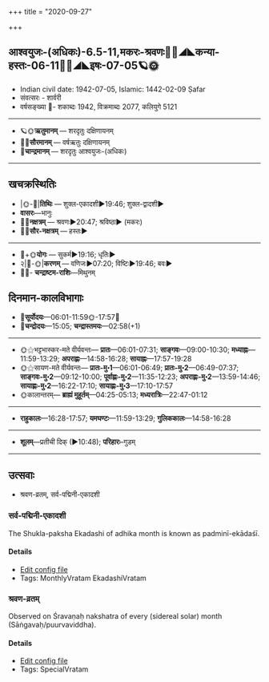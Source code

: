 +++
title = "2020-09-27"

+++
## आश्वयुजः-(अधिकः)-6.5-11,मकरः-श्रवणः🌛🌌◢◣कन्या-हस्तः-06-11🌌🌞◢◣इषः-07-05🪐🌞
- Indian civil date: 1942-07-05, Islamic: 1442-02-09 Ṣafar
- संवत्सरः - शार्वरी
- वर्षसङ्ख्या 🌛- शकाब्दः 1942, विक्रमाब्दः 2077, कलियुगे 5121
___________________
- 🪐🌞**ऋतुमानम्** — शरदृतुः दक्षिणायनम्
- 🌌🌞**सौरमानम्** — वर्षऋतुः दक्षिणायनम्
- 🌛**चान्द्रमानम्** — शरदृतुः आश्वयुजः-(अधिकः)
___________________


## खचक्रस्थितिः
- |🌞-🌛|**तिथिः** — शुक्ल-एकादशी►19:46; शुक्ल-द्वादशी►  
- **वासरः**—भानुः  
- 🌌🌛**नक्षत्रम्** — श्रवणः►20:47; श्रविष्ठा► (मकरः)  
- 🌌🌞**सौर-नक्षत्रम्** — हस्तः►  
___________________
- 🌛+🌞**योगः** — सुकर्म►19:16; धृतिः►  
- २|🌛-🌞|**करणम्** — वणिजः►07:20; विष्टिः►19:46; बवः►  
- 🌌🌛- **चन्द्राष्टम-राशिः**—मिथुनम्  


## दिनमान-कालविभागाः
- 🌅**सूर्योदयः**—06:01-11:59🌞️-17:57🌇  
- 🌛**चन्द्रोदयः**—15:05; **चन्द्रास्तमयः**—02:58(+1)  
___________________
- 🌞⚝भट्टभास्कर-मते वीर्यवन्तः— **प्रातः**—06:01-07:31; **साङ्गवः**—09:00-10:30; **मध्याह्नः**—11:59-13:29; **अपराह्णः**—14:58-16:28; **सायाह्नः**—17:57-19:28  
- 🌞⚝सायण-मते वीर्यवन्तः— **प्रातः-मु॰1**—06:01-06:49; **प्रातः-मु॰2**—06:49-07:37; **साङ्गवः-मु॰2**—09:12-10:00; **पूर्वाह्णः-मु॰2**—11:35-12:23; **अपराह्णः-मु॰2**—13:59-14:46; **सायाह्णः-मु॰2**—16:22-17:10; **सायाह्णः-मु॰3**—17:10-17:57  
- 🌞कालान्तरम्— **ब्राह्मं मुहूर्तम्**—04:25-05:13; **मध्यरात्रिः**—22:47-01:12  
___________________
- **राहुकालः**—16:28-17:57; **यमघण्टः**—11:59-13:29; **गुलिककालः**—14:58-16:28  
___________________
- **शूलम्**—प्रतीची दिक् (►10:48); **परिहारः**–गुडम्  
___________________

## उत्सवाः
- श्रवण-व्रतम्, सर्व-पद्मिनी-एकादशी
### सर्व-पद्मिनी-एकादशी

The Shukla-paksha Ekadashi of adhika month is known as padminī-ekādaśī.

#### Details
- [Edit config file](https://github.com/jyotisham/adyatithi/tree/master/time_focus/monthly/ekAdashI/description_only/padminI-EkAdazI.toml)
- Tags: MonthlyVratam EkadashiVratam


### श्रवण-व्रतम्

Observed on Śravaṇaḥ nakshatra of every (sidereal solar) month (Sāṅgavaḥ/puurvaviddha). 

#### Details
- [Edit config file](https://github.com/jyotisham/adyatithi/tree/master/general/sidereal_solar_month/nakshatra/00/22/zravaNa-vratam.toml)
- Tags: SpecialVratam


